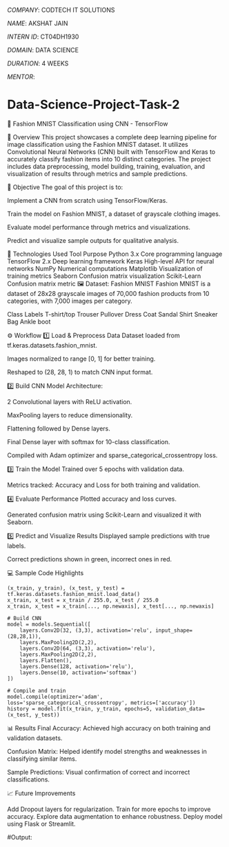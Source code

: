 *COMPANY*: CODTECH IT SOLUTIONS

*NAME*: AKSHAT JAIN

*INTERN ID*: CT04DH1930

*DOMAIN*: DATA SCIENCE

*DURATION*: 4 WEEKS

*MENTOR*:

# Data-Science-Project-Task-2

🚀 Fashion MNIST Classification using CNN - TensorFlow



📌 Overview
This project showcases a complete deep learning pipeline for image classification using the Fashion MNIST dataset. It utilizes Convolutional Neural Networks (CNN) built with TensorFlow and Keras to accurately classify fashion items into 10 distinct categories. The project includes data preprocessing, model building, training, evaluation, and visualization of results through metrics and sample predictions.

🎯 Objective
The goal of this project is to:

Implement a CNN from scratch using TensorFlow/Keras.

Train the model on Fashion MNIST, a dataset of grayscale clothing images.

Evaluate model performance through metrics and visualizations.

Predict and visualize sample outputs for qualitative analysis.

🧰 Technologies Used
Tool	Purpose
Python 3.x	Core programming language
TensorFlow 2.x	Deep learning framework
Keras	High-level API for neural networks
NumPy	Numerical computations
Matplotlib	Visualization of training metrics
Seaborn	Confusion matrix visualization
Scikit-Learn	Confusion matrix metric
🖼️ Dataset: Fashion MNIST
Fashion MNIST is a dataset of 28x28 grayscale images of 70,000 fashion products from 10 categories, with 7,000 images per category.

Class Labels
T-shirt/top
Trouser
Pullover
Dress
Coat
Sandal
Shirt
Sneaker
Bag
Ankle boot

⚙️ Workflow
1️⃣ Load & Preprocess Data
Dataset loaded from tf.keras.datasets.fashion_mnist.

Images normalized to range [0, 1] for better training.

Reshaped to (28, 28, 1) to match CNN input format.

2️⃣ Build CNN Model
Architecture:

2 Convolutional layers with ReLU activation.

MaxPooling layers to reduce dimensionality.

Flattening followed by Dense layers.

Final Dense layer with softmax for 10-class classification.

Compiled with Adam optimizer and sparse_categorical_crossentropy loss.

3️⃣ Train the Model
Trained over 5 epochs with validation data.

Metrics tracked: Accuracy and Loss for both training and validation.

4️⃣ Evaluate Performance
Plotted accuracy and loss curves.

Generated confusion matrix using Scikit-Learn and visualized it with Seaborn.

5️⃣ Predict and Visualize Results
Displayed sample predictions with true labels.

Correct predictions shown in green, incorrect ones in red.

💻 Sample Code Highlights
```# Load and preprocess
(x_train, y_train), (x_test, y_test) = tf.keras.datasets.fashion_mnist.load_data()
x_train, x_test = x_train / 255.0, x_test / 255.0
x_train, x_test = x_train[..., np.newaxis], x_test[..., np.newaxis]

# Build CNN
model = models.Sequential([
    layers.Conv2D(32, (3,3), activation='relu', input_shape=(28,28,1)),
    layers.MaxPooling2D(2,2),
    layers.Conv2D(64, (3,3), activation='relu'),
    layers.MaxPooling2D(2,2),
    layers.Flatten(),
    layers.Dense(128, activation='relu'),
    layers.Dense(10, activation='softmax')
])

# Compile and train
model.compile(optimizer='adam', loss='sparse_categorical_crossentropy', metrics=['accuracy'])
history = model.fit(x_train, y_train, epochs=5, validation_data=(x_test, y_test))
```

📊 Results
Final Accuracy: Achieved high accuracy on both training and validation datasets.

Confusion Matrix: Helped identify model strengths and weaknesses in classifying similar items.

Sample Predictions: Visual confirmation of correct and incorrect classifications.

📈 Future Improvements

Add Dropout layers for regularization.
Train for more epochs to improve accuracy.
Explore data augmentation to enhance robustness.
Deploy model using Flask or Streamlit.

#Output: 
